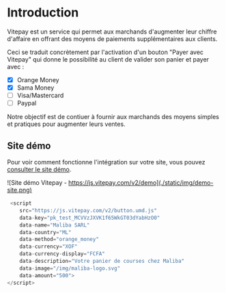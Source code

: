 # Introduction

Vitepay est un service qui permet aux marchands d'augmenter leur chiffre d'affaire en 
offrant des moyens de paiements supplémentaires aux clients.

Ceci se traduit concrètement par l'activation d'un bouton "Payer avec Vitepay" qui donne
le possibilité au client de valider son panier et payer avec :

- [x] Orange Money
- [x] Sama Money
- [ ] Visa/Mastercard
- [ ] Paypal

Notre objectif est de contiuer à fournir aux marchands des moyens simples et pratiques pour augmenter
leurs ventes.

## Site démo 

Pour voir comment fonctionne l'intégration sur votre site, vous pouvez [consulter le site démo](https://js.vitepay.com/v2/demo).

![Site démo Vitepay - https://js.vitepay.com/v2/demo](./static/img/demo-site.png)




```javascript
 <script
    src="https://js.vitepay.com/v2/button.umd.js"
    data-key="pk_test_MCVVzJXVK1f65WkGT03dYabHzO0"
    data-name="Maliba SARL"
    data-country="ML"
    data-method="orange_money"
    data-currency="XOF"
    data-currency-display="FCFA"
    data-description="Votre panier de courses chez Maliba"
    data-image="/img/maliba-logo.svg"
    data-amount="500">
</script>
```